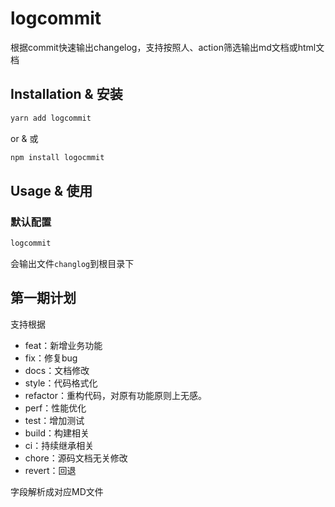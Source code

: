 # logcommit

根据commit快速输出changelog，支持按照人、action筛选输出md文档或html文档

## Installation & 安装

```bash
yarn add logcommit
```

or & 或

```bash
npm install logocmmit
```

## Usage & 使用

### 默认配置

```bash
logcommit
```

会输出文件`changlog`到根目录下

## 第一期计划
支持根据
* feat：新增业务功能
* fix：修复bug
* docs：文档修改
* style：代码格式化
* refactor：重构代码，对原有功能原则上无感。
* perf：性能优化
* test：增加测试
* build：构建相关
* ci：持续继承相关
* chore：源码文档无关修改
* revert：回退

字段解析成对应MD文件